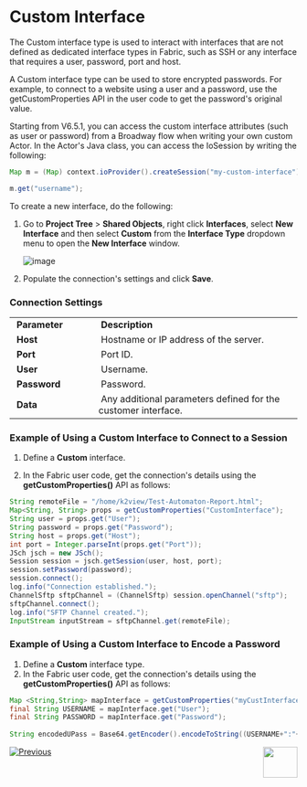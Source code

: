 # Custom Interface

The Custom interface type is used to interact with interfaces that are not defined as dedicated interface types in Fabric, such as SSH or any interface that requires a user, password, port and host.  

A Custom interface type can be used to store encrypted passwords. For example, to connect to a website using a user and a password, use the getCustomProperties API in the user code to get the password's original value.

Starting from V6.5.1, you can access the custom interface attributes (such as user or password) from a Broadway flow when writing your own custom Actor. In the Actor's Java class, you can access the IoSession by writing the following:

~~~java
Map m = (Map) context.ioProvider().createSession("my-custom-interface").object(null);

m.get("username");
~~~



To create a new interface, do the following:

1. Go to **Project Tree** > **Shared Objects**, right click **Interfaces**, select **New Interface** and then select **Custom** from the **Interface Type** dropdown menu to open the **New Interface** window.

   ![image](images/custom_1.PNG)

2. Populate the connection's settings and click **Save**.

### Connection Settings

<table>
<tbody>
<tr>
<td width="200pxl">&nbsp;<strong>Parameter</strong></td>
<td width="700pxl">&nbsp;<strong>Description</strong></td>
</tr>
<tr>
<td>&nbsp;<strong>Host</strong></td>
<td>&nbsp;Hostname or IP address of the server.</td>
</tr>
<tr>
<td>&nbsp;<strong>Port</strong></td>
<td>&nbsp;Port ID.</td>
</tr>
<tr>
<td><strong>&nbsp;User</strong></td>
<td>&nbsp;Username.</td>
</tr>
<tr>
<td><strong>&nbsp;Password</strong></td>
<td>&nbsp;Password.</td>
</tr>
<tr>
<td><strong>&nbsp;Data</strong></td>
<td>&nbsp;Any additional parameters defined for the customer interface.</td>
</tr>
</tbody>
</table>


### Example of Using a Custom Interface to Connect to a Session

1. Define a **Custom** interface.

2. In the Fabric user code, get the connection's details using the **getCustomProperties()** API as follows:

~~~java
String remoteFile = "/home/k2view/Test-Automaton-Report.html";
Map<String, String> props = getCustomProperties("CustomInterface");
String user = props.get("User");
String password = props.get("Password");
String host = props.get("Host");
int port = Integer.parseInt(props.get("Port"));
JSch jsch = new JSch();
Session session = jsch.getSession(user, host, port);
session.setPassword(password);
session.connect();
log.info("Connection established.");
ChannelSftp sftpChannel = (ChannelSftp) session.openChannel("sftp");
sftpChannel.connect();
log.info("SFTP Channel created.");
InputStream inputStream = sftpChannel.get(remoteFile);
~~~


### Example of Using a Custom Interface to Encode a Password

1. Define a **Custom** interface type.
2. In the Fabric user code, get the connection's details using the **getCustomProperties()** API as follows:

~~~java
Map <String,String> mapInterface = getCustomProperties("myCustInterface");
final String USERNAME = mapInterface.get("User");
final String PASSWORD = mapInterface.get("Password");
		
String encodedUPass = Base64.getEncoder().encodeToString((USERNAME+":"+PASSWORD).getBytes(StandardCharsets.UTF_8.name()));
~~~



[![Previous](/articles/images/Previous.png)](06_local_file_sys.md)[<img align="right" width="60" height="54" src="/articles/images/Next.png">](08_SMTP_interface.md) 
